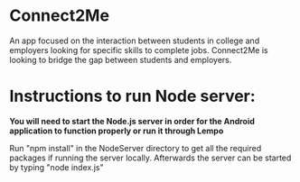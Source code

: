 # Connect2Me

An app focused on the interaction between students in college and employers looking for specific skills to complete jobs. Connect2Me is looking to bridge the gap between students and employers.

# Instructions to run Node server:
  **You will need to start the Node.js server in order for the Android application to function properly or run it through Lempo**
  
  Run "npm install" in the NodeServer directory to get all the required packages if running the server locally.
  Afterwards the server can be started by typing "node index.js"
